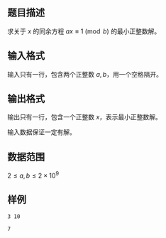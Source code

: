 ## 题目描述

求关于 $x$ 的同余方程 $ax \equiv 1 \pmod  b$ 的最小正整数解。

## 输入格式

输入只有一行，包含两个正整数 $a,b$，用一个空格隔开。

## 输出格式

输出只有一行，包含一个正整数 $x$，表示最小正整数解。

输入数据保证一定有解。

## 数据范围

$2 \leq a,b \leq 2 \times 10^9$

## 样例

```input1
3 10
```

```output1
7
```

